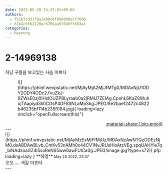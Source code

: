 ```yaml
---
date: 2022-05-20 23:37:01+09:00
authors:
  - 751b7cd3170a1a00c0f096000ecf7606
  - 67b4c6fb2220ac6705aa97046f3503a1
categories:
  - Hayoung
---
```


# 2-14969138

<div class="post-container" markdown="1">
<div class="content-container md-sidebar__scrollwrap" markdown="1">

하냥 구름을 보고있는 사슴 이쁘다 
<figure markdown="1">
![](https://phinf.wevpstatic.net/MjAyMjA2MjJfMTg0/MDAxNjU1ODY2ODY4ODc2.fvuZkJ-9ZWsE0zj0IHslOUZPBLyraab0a2jRMU7ZEIAg.CpnhL6KaZ8WuhujTAapiyd3Ii0CGsP4DF8ItNLaMoSkg.JPEG/8e2bae12472c4822b46235bf114b235f094.jpg){ loading=lazy onclick="openFullscreen(this)"}
</figure>


</div>
</div>

<div style="text-align: right;" markdown="1">
<a href="https://weverse.io/fromis9/fanpost/2-14969138" style="text-align: right;">:material-share:{.big-emoji}</a>
</div>
---

<div class="comments-container md-sidebar__scrollwrap" markdown="1">
<div class="comment" markdown="1">
<div class='id-container' markdown="1">
![](https://phinf.wevpstatic.net/MjAyMzExMjFfMjUz/MDAxNzAwNTQzODEzNjM0.dsABDAwBLvb_CmKv53nAMh0x44CV1NvJRUsHloAtzVEg.spqUAHYle7q_biNAdzoaGZ4l5soReNS5ww6awFUlCa0g.JPEG/image.jpg?type=s72){ pfp loading=lazy }
**<span class="artist">하영</span>** <small>May 20 2022, 23:37</small><br>
</div>
<div class='comment-body' markdown="1">
오오..... 색감 미쵸따
</div>
</div>
</div>
---
